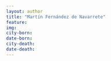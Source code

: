 ```yaml
---
layout: author
title: "Martín Fernández de Navarrete"
feature: 
img:
city-born: 
date-born: 
city-death: 
date-death:
---
```

